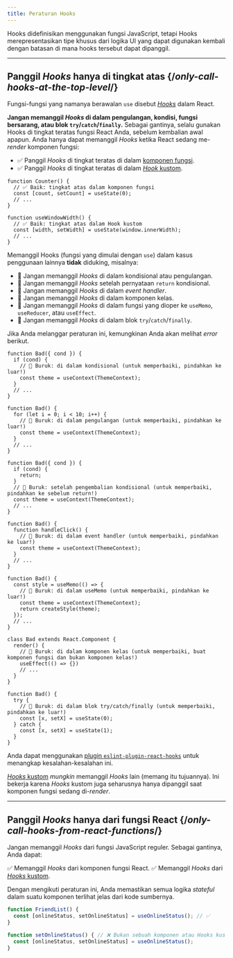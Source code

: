 ```yaml
---
title: Peraturan Hooks
---
```


<Intro>
Hooks didefinisikan menggunakan fungsi JavaScript, tetapi Hooks merepresentasikan tipe khusus dari logika UI yang dapat digunakan kembali dengan batasan di mana hooks tersebut dapat dipanggil.
</Intro>

<InlineToc />

---

## Panggil *Hooks* hanya di tingkat atas {/*only-call-hooks-at-the-top-level*/}

Fungsi-fungsi yang namanya berawalan `use` disebut [*Hooks*](/reference/react) dalam React.

**Jangan memanggil *Hooks* di dalam pengulangan, kondisi, fungsi bersarang, atau blok `try`/`catch`/`finally`.** Sebagai gantinya, selalu gunakan Hooks di tingkat teratas fungsi React Anda, sebelum kembalian awal apapun. Anda hanya dapat memanggil *Hooks* ketika React sedang me-*render* komponen fungsi:

* ✅ Panggil *Hooks* di tingkat teratas di dalam [komponen fungsi](/learn/your-first-component).
* ✅ Panggil *Hooks* di tingkat teratas di dalam [*Hook* kustom](/learn/reusing-logic-with-custom-hooks).

```js{2-3,8-9}
function Counter() {
  // ✅ Baik: tingkat atas dalam komponen fungsi
  const [count, setCount] = useState(0);
  // ...
}

function useWindowWidth() {
  // ✅ Baik: tingkat atas dalam Hook kustom
  const [width, setWidth] = useState(window.innerWidth);
  // ...
}
```

Memanggil Hooks (fungsi yang dimulai dengan `use`) dalam kasus penggunaan lainnya **tidak** diduking, misalnya:

* 🔴 Jangan memanggil *Hooks* di dalam kondisional atau pengulangan.
* 🔴 Jangan memanggil *Hooks* setelah pernyataan `return` kondisional.
* 🔴 Jangan memanggil *Hooks* di dalam *event handler*.
* 🔴 Jangan memanggil *Hooks* di dalam komponen kelas.
* 🔴 Jangan memanggil *Hooks* di dalam fungsi yang dioper ke `useMemo`, `useReducer`, atau `useEffect`.
* 🔴 Jangan memanggil *Hooks* di dalam blok `try`/`catch`/`finally`.

Jika Anda melanggar peraturan ini, kemungkinan Anda akan melihat *error* berikut.

```js{3-4,11-12,20-21}
function Bad({ cond }) {
  if (cond) {
    // 🔴 Buruk: di dalam kondisional (untuk memperbaiki, pindahkan ke luar!)
    const theme = useContext(ThemeContext);
  }
  // ...
}

function Bad() {
  for (let i = 0; i < 10; i++) {
    // 🔴 Buruk: di dalam pengulangan (untuk memperbaiki, pindahkan ke luar!)
    const theme = useContext(ThemeContext);
  }
  // ...
}

function Bad({ cond }) {
  if (cond) {
    return;
  }
  // 🔴 Buruk: setelah pengembalian kondisional (untuk memperbaiki, pindahkan ke sebelum return!)
  const theme = useContext(ThemeContext);
  // ...
}

function Bad() {
  function handleClick() {
    // 🔴 Buruk: di dalam event handler (untuk memperbaiki, pindahkan ke luar!)
    const theme = useContext(ThemeContext);
  }
  // ...
}

function Bad() {
  const style = useMemo(() => {
    // 🔴 Buruk: di dalam useMemo (untuk memperbaiki, pindahkan ke luar!)
    const theme = useContext(ThemeContext);
    return createStyle(theme);
  });
  // ...
}

class Bad extends React.Component {
  render() {
    // 🔴 Buruk: di dalam komponen kelas (untuk memperbaiki, buat komponen fungsi dan bukan komponen kelas!)
    useEffect(() => {})
    // ...
  }
}

function Bad() {
  try {
    // 🔴 Buruk: di dalam blok try/catch/finally (untuk memperbaiki, pindahkan ke luar!)
    const [x, setX] = useState(0);
  } catch {
    const [x, setX] = useState(1);
  }
}
```

Anda dapat menggunakan [plugin `eslint-plugin-react-hooks`](https://www.npmjs.com/package/eslint-plugin-react-hooks) untuk menangkap kesalahan-kesalahan ini.

<Note>

[*Hooks* kustom](/learn/reusing-logic-with-custom-hooks) *mungkin* memanggil *Hooks* lain (memang itu tujuannya). Ini bekerja karena *Hooks* kustom juga seharusnya hanya dipanggil saat komponen fungsi sedang di-*render*.

</Note>

---

## Panggil *Hooks* hanya dari fungsi React {/*only-call-hooks-from-react-functions*/}

Jangan memanggil *Hooks* dari fungsi JavaScript reguler. Sebagai gantinya, Anda dapat:

✅ Memanggil *Hooks* dari komponen fungsi React.
✅ Memanggil *Hooks* dari [*Hooks* kustom](/learn/reusing-logic-with-custom-hooks#extracting-your-own-custom-hook-from-a-component).

Dengan mengikuti peraturan ini, Anda memastikan semua logika *stateful* dalam suatu komponen terlihat jelas dari kode sumbernya.

```js {2,5}
function FriendList() {
  const [onlineStatus, setOnlineStatus] = useOnlineStatus(); // ✅
}

function setOnlineStatus() { // ❌ Bukan sebuah komponen atau Hooks kustom!
  const [onlineStatus, setOnlineStatus] = useOnlineStatus();
}
```
